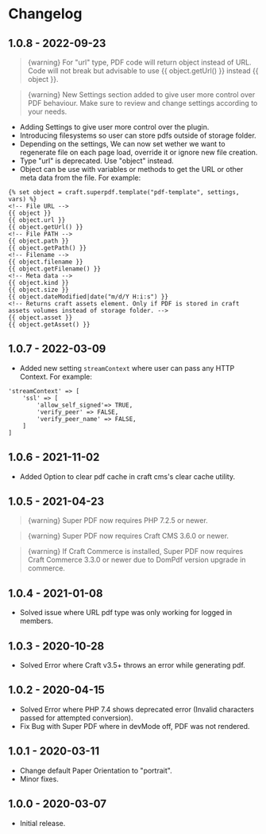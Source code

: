 # Changelog

## 1.0.8 - 2022-09-23
> {warning} For "url" type, PDF code will return object instead of URL. Code will not break but advisable to use {{ object.getUrl() }} instead {{ object }}.

> {warning} New Settings section added to give user more control over PDF behaviour. Make sure to review and change settings according to your needs.

- Adding Settings to give user more control over the plugin.
- Introducing filesystems so user can store pdfs outside of storage folder.
- Depending on the settings, We can now set wether we want to regenerate file on each page load, override it or ignore new file creation.
- Type "url" is deprecated. Use "object" instead.
- Object can be use with variables or methods to get the URL or other meta data from the file. For example:
```
{% set object = craft.superpdf.template("pdf-template", settings, vars) %}
<!-- File URL -->
{{ object }}
{{ object.url }}
{{ object.getUrl() }}
<!-- File PATH -->
{{ object.path }}
{{ object.getPath() }}
<!-- Filename -->
{{ object.filename }}
{{ object.getFilename() }}
<!-- Meta data -->
{{ object.kind }}
{{ object.size }}
{{ object.dateModified|date("m/d/Y H:i:s") }}
<!-- Returns craft assets element. Only if PDF is stored in craft assets volumes instead of storage folder. -->
{{ object.asset }}
{{ object.getAsset() }}
```

## 1.0.7 - 2022-03-09
- Added new setting `streamContext` where user can pass any HTTP Context. For example:
```
'streamContext' => [
    'ssl' => [
        'allow_self_signed'=> TRUE,
        'verify_peer' => FALSE,
        'verify_peer_name' => FALSE,
    ]
]
```

## 1.0.6 - 2021-11-02
- Added Option to clear pdf cache in craft cms's clear cache utility.

## 1.0.5 - 2021-04-23
> {warning} Super PDF now requires PHP 7.2.5 or newer.

> {warning} Super PDF now requires Craft CMS 3.6.0 or newer.

> {warning} If Craft Commerce is installed, Super PDF now requires Craft Commerce 3.3.0 or newer due to DomPdf version upgrade in commerce.

## 1.0.4 - 2021-01-08
- Solved issue where URL pdf type was only working for logged in members.

## 1.0.3 - 2020-10-28
- Solved Error where Craft v3.5+ throws an error while generating pdf.

## 1.0.2 - 2020-04-15
- Solved Error where PHP 7.4 shows deprecated error (Invalid characters passed for attempted conversion).
- Fix Bug with Super PDF where in devMode off, PDF was not rendered.

## 1.0.1 - 2020-03-11
- Change default Paper Orientation to "portrait".
- Minor fixes.

## 1.0.0 - 2020-03-07
- Initial release.
